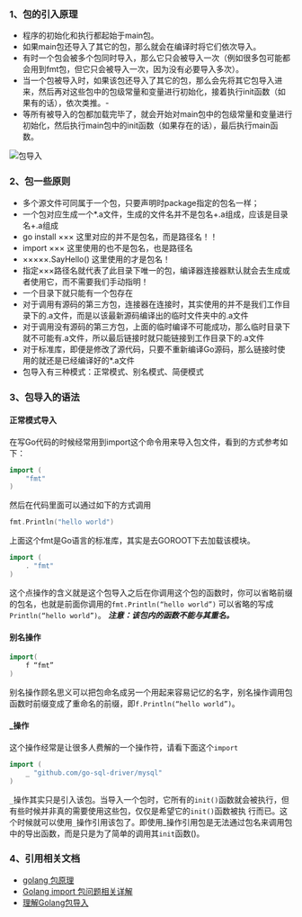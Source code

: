 ### 1、包的引入原理

- 程序的初始化和执行都起始于main包。
- 如果main包还导入了其它的包，那么就会在编译时将它们依次导入。
- 有时一个包会被多个包同时导入，那么它只会被导入一次（例如很多包可能都会用到fmt包，但它只会被导入一次，因为没有必要导入多次）。
- 当一个包被导入时，如果该包还导入了其它的包，那么会先将其它包导入进来，然后再对这些包中的包级常量和变量进行初始化，接着执行init函数（如果有的话），依次类推。-
- 等所有被导入的包都加载完毕了，就会开始对main包中的包级常量和变量进行初始化，然后执行main包中的init函数（如果存在的话），最后执行main函数。

![包导入](https://github.com/lizj3624/mynote/blob/master/golang/pictures/go-import-package.jpeg)

### 2、包一些原则

- 多个源文件可同属于一个包，只要声明时package指定的包名一样；
- 一个包对应生成一个*.a文件，生成的文件名并不是包名+.a组成，应该是目录名+.a组成
- go install ××× 这里对应的并不是包名，而是路径名！！
- import ××× 这里使用的也不是包名，也是路径名
- ×××××.SayHello() 这里使用的才是包名！
- 指定×××路径名就代表了此目录下唯一的包，编译器连接器默认就会去生成或者使用它，而不需要我们手动指明！
- 一个目录下就只能有一个包存在
- 对于调用有源码的第三方包，连接器在连接时，其实使用的并不是我们工作目录下的.a文件，而是以该最新源码编译出的临时文件夹中的.a文件
- 对于调用没有源码的第三方包，上面的临时编译不可能成功，那么临时目录下就不可能有.a文件，所以最后链接时就只能链接到工作目录下的.a文件
- 对于标准库，即便是修改了源代码，只要不重新编译Go源码，那么链接时使用的就还是已经编译好的*.a文件
- 包导入有三种模式：正常模式、别名模式、简便模式

### 3、包导入的语法

#### 正常模式导入

在写Go代码的时候经常用到import这个命令用来导入包文件，看到的方式参考如下：

```go
import (
    "fmt"
)
```

然后在代码里面可以通过如下的方式调用

```go
fmt.Println("hello world")
```

上面这个fmt是Go语言的标准库，其实是去GOROOT下去加载该模块。

```go
import (
    . "fmt"
)
```

这个点操作的含义就是这个包导入之后在你调用这个包的函数时，你可以省略前缀的包名，也就是前面你调用的`fmt.Println(“hello world”)` 可以省略的写成`Println(“hello world”)`。
***注意：该包内的函数不能与其重名。***

#### 别名操作

```go
import( 
    f “fmt” 
) 
```

别名操作顾名思义可以把包命名成另一个用起来容易记忆的名字，别名操作调用包函数时前缀变成了重命名的前缀，即`f.Println(“hello world”)`。

#### _操作

这个操作经常是让很多人费解的一个操作符，请看下面这个`import`

```go
import (
    _ "github.com/go-sql-driver/mysql"
) 
```

`_`操作其实只是引入该包。当导入一个包时，它所有的`init()`函数就会被执行，但有些时候并非真的需要使用这些包，仅仅是希望它的`init()`函数被执 行而已。这个时候就可以使用`_`操作引用该包了。即使用_操作引用包是无法通过包名来调用包中的导出函数，而是只是为了简单的调用其`init`函数()。

### 4、引用相关文档

- [golang 包原理](https://segmentfault.com/a/1190000012325912?utm_medium=referral&utm_source=tuicool)
- [Golang import 包问题相关详解](https://blog.csdn.net/cmbug/article/details/49339341)
- [理解Golang包导入](https://tonybai.com/2015/03/09/understanding-import-packages/)

